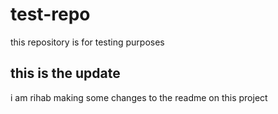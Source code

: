 # test-repo
this repository is for testing purposes 
## this is the update 
i am rihab making some changes to the readme on this project